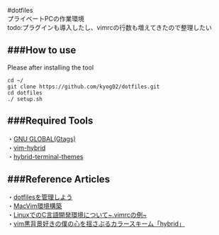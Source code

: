 #dotfiles  
プライベートPCの作業環境  
todo:プラグインも導入したし、vimrcの行数も増えてきたので整理したい

###How to use
---
Please after installing the tool

	cd ~/
	git clone https://github.com/kyog02/dotfiles.git
	cd dotfiles
	./ setup.sh

###Required Tools  
---
・[GNU GLOBAL(Gtags)](http://www.gnu.org/software/global/)  
・[vim-hybrid](https://github.com/w0ng/vim-hybrid)  
・[hybrid-terminal-themes](https://github.com/lysyi3m/osx-terminal-themes)  



###Reference Articles 
---
・[dotfilesを管理しよう](http://qiita.com/massy22/items/5bdb97f8d6e93517f916 "title")  
・[MacVim環境構築](http://mknthk.hatenablog.com/entry/20130405/1365169187 "title")  
・[LinuxでのC言語開発環境について~.vimrcの例~](http://d.hatena.ne.jp/numozo/20100327/1269693923 "title")  
・[vim黒背景好きの僕の心を揺さぶるカラースキーム「hybrid」](http://cocopon.me/blog/?p=841 "title")  
